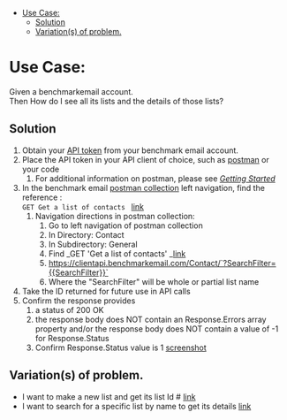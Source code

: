 - [Use Case:](#use-case)
    - [Solution](#solution)
    - [Variation(s) of problem.](#variations-of-problem)

# Use Case:

Given a benchmarkemail account. \
Then How do I see all its lists and the details of those lists?

## Solution

1. Obtain your [API token](https://ui.benchmarkemail.com/Integrate#API) from your benchmark email account.
1. Place the API token in your API client of choice, such as [postman](https://www.getpostman.com/apps) or your code 
   1. For additional information on postman, please see _[Getting Started](https://drive.google.com/a/benchmarkemail.com/open?id=1j4nmyGE3Obepq4-ETSVANoMbY-7OWUIYF1_jlXfXUr4)_
1. In the benchmark email [postman collection](https://developer.benchmarkemail.com/) left navigation, find the reference :  \
`GET Get a list of contacts ` [link](https://developer.benchmarkemail.com/#cc3ee91a-0ccb-79c1-9365-c96f8511a68b) 
    1. Navigation directions in postman collection:
        1. Go to left navigation of postman collection
        1. In Directory: Contact
        1. In Subdirectory: General 
        1. Find _GET 'Get a list of contacts' _[link](https://developer.benchmarkemail.com/#cc3ee91a-0ccb-79c1-9365-c96f8511a68b) 
        1. https://clientapi.benchmarkemail.com/Contact/`?SearchFilter={{SearchFilter}}`
        1. Where the "SearchFilter" will be whole or partial list name	
1. Take the ID returned for future use in API calls      
1. Confirm the response provides 
    1. a status of 200 OK 
    1. the response body does NOT contain an Response.Errors array property and/or the response body does NOT contain a value of -1 for Response.Status 
    1. Confirm Response.Status value is 1 [screenshot](https://www.dropbox.com/s/1sktz2e2yfg60dl/2018-09-13_13-22-21.png?dl=0)

## Variation(s) of problem. 

*   I want to make a new list and get its list Id #  [link](https://docs.google.com/document/d/15GOHDrPVoQrIyaLcLSj0zB2frJkUj1U6IqpIpwovhik/edit?usp=sharing)
*   I want to search for a specific list by name to get its details [link](https://docs.google.com/document/d/1WoV5I5hh05CBUGsNpROqHtsvX5-ENawEfR5UHFgZrJQ/edit?usp=sharing)